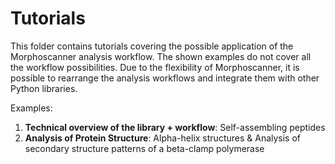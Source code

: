 # Tutorials

This folder contains tutorials covering the possible application of the Morphoscanner analysis workflow. 
The shown examples do not cover all the workflow possibilities.
Due to the flexibility of Morphoscanner, it is possible to rearrange the analysis workflows and integrate them with other Python libraries.

Examples:

1. **Technical overview of the library + workflow**: Self-assembling peptides
2. **Analysis of Protein Structure**: Alpha-helix structures & Analysis of secondary structure patterns of a beta-clamp polymerase
